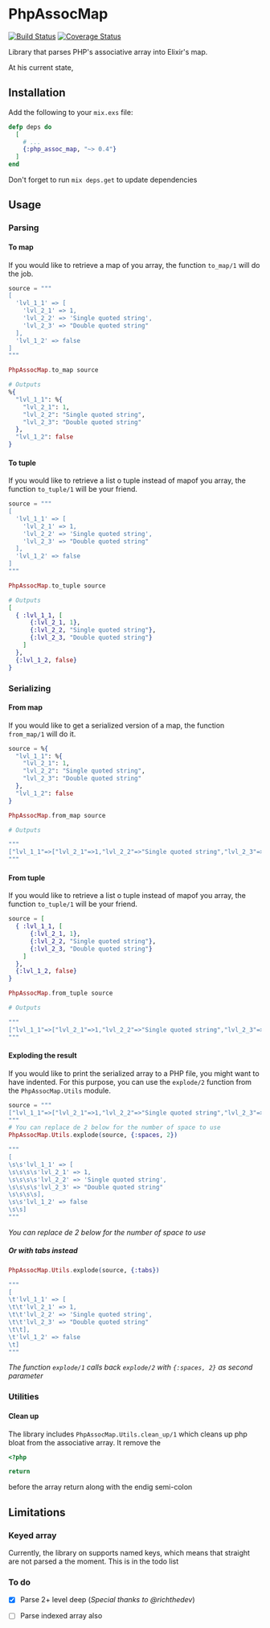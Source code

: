 # PhpAssocMap

[![Build Status](https://travis-ci.org/nicklayb/php_assoc_map.svg?branch=master)](https://travis-ci.org/nicklayb/php_assoc_map)
[![Coverage Status](https://coveralls.io/repos/github/nicklayb/php_assoc_map/badge.svg?branch=master)](https://coveralls.io/github/nicklayb/php_assoc_map?branch=0.4.0)

Library that parses PHP's associative array into Elixir's map.

At his current state,

## Installation

Add the following to your `mix.exs` file:
```elixir
defp deps do
  [
    # ...
    {:php_assoc_map, "~> 0.4"}
  ]
end
```

Don't forget to run `mix deps.get` to update dependencies

## Usage

### Parsing

#### To map

If you would like to retrieve a map of you array, the function `to_map/1` will do the job.
```elixir
source = """
[
  'lvl_1_1' => [
    'lvl_2_1' => 1,
    'lvl_2_2' => 'Single quoted string',
    'lvl_2_3' => "Double quoted string"
  ],
  'lvl_1_2' => false
]
"""

PhpAssocMap.to_map source

# Outputs
%{
  "lvl_1_1": %{
    "lvl_2_1": 1,
    "lvl_2_2": "Single quoted string",
    "lvl_2_3": "Double quoted string"
  },
  "lvl_1_2": false
}

```

#### To tuple

If you would like to retrieve a list o tuple instead of mapof you array, the function `to_tuple/1` will be your friend.
```elixir
source = """
[
  'lvl_1_1' => [
    'lvl_2_1' => 1,
    'lvl_2_2' => 'Single quoted string',
    'lvl_2_3' => "Double quoted string"
  ],
  'lvl_1_2' => false
]
"""

PhpAssocMap.to_tuple source

# Outputs
[
  { :lvl_1_1, [
      {:lvl_2_1, 1},
      {:lvl_2_2, "Single quoted string"},
      {:lvl_2_3, "Double quoted string"}
    ]
  },
  {:lvl_1_2, false}
}

```

### Serializing

#### From map

If you would like to get a serialized version of a map, the function `from_map/1` will do it.
```elixir
source = %{
  "lvl_1_1": %{
    "lvl_2_1": 1,
    "lvl_2_2": "Single quoted string",
    "lvl_2_3": "Double quoted string"
  },
  "lvl_1_2": false
}

PhpAssocMap.from_map source

# Outputs

"""
["lvl_1_1"=>["lvl_2_1"=>1,"lvl_2_2"=>"Single quoted string","lvl_2_3"=>"Double quoted string"],"lvl_1_2"=>false]
"""

```

#### From tuple

If you would like to retrieve a list o tuple instead of mapof you array, the function `to_tuple/1` will be your friend.
```elixir
source = [
  { :lvl_1_1, [
      {:lvl_2_1, 1},
      {:lvl_2_2, "Single quoted string"},
      {:lvl_2_3, "Double quoted string"}
    ]
  },
  {:lvl_1_2, false}
}

PhpAssocMap.from_tuple source

# Outputs

"""
["lvl_1_1"=>["lvl_2_1"=>1,"lvl_2_2"=>"Single quoted string","lvl_2_3"=>"Double quoted string"],"lvl_1_2"=>false]
"""

```

#### Exploding the result

If you would like to print the serialized array to a PHP file, you might want to have indented. For this purpose, you can use the `explode/2` function from the `PhpAssocMap.Utils` module.

```elixir
source = """
["lvl_1_1"=>["lvl_2_1"=>1,"lvl_2_2"=>"Single quoted string","lvl_2_3"=>"Double quoted string"],"lvl_1_2"=>false]
"""
# You can replace de 2 below for the number of space to use
PhpAssocMap.Utils.explode(source, {:spaces, 2})

"""
[
\s\s'lvl_1_1' => [
\s\s\s\s'lvl_2_1' => 1,
\s\s\s\s'lvl_2_2' => 'Single quoted string',
\s\s\s\s'lvl_2_3' => "Double quoted string"
\s\s\s\s],
\s\s'lvl_1_2' => false
\s\s]
"""
```

*You can replace de 2 below for the number of space to use*

##### Or with tabs instead

```elixir
PhpAssocMap.Utils.explode(source, {:tabs})

"""
[
\t'lvl_1_1' => [
\t\t'lvl_2_1' => 1,
\t\t'lvl_2_2' => 'Single quoted string',
\t\t'lvl_2_3' => "Double quoted string"
\t\t],
\t'lvl_1_2' => false
\t]
"""
```

*The function `explode/1` calls back `explode/2` with `{:spaces, 2}` as second parameter*

### Utilities

#### Clean up

The library includes `PhpAssocMap.Utils.clean_up/1` which cleans up php bloat from the associative array. It remove the
```php
<?php

return
```

before the array return along with the endig semi-colon

## Limitations

### Keyed array

Currently, the library on supports named keys, which means that straight are not parsed a the moment. This is in the todo list

### To do
- [x] Parse 2+ level deep (*Special thanks to @richthedev*)
- [ ] Parse indexed array also

